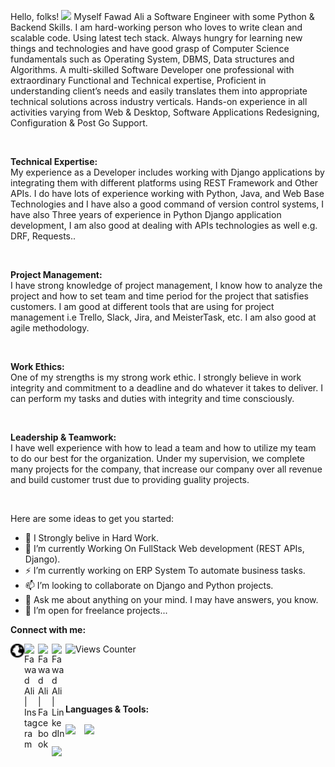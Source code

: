 Hello, folks! <img src="https://raw.githubusercontent.com/MartinHeinz/MartinHeinz/master/wave.gif" width="30px">
Myself Fawad Ali a Software Engineer with some Python & Backend Skills. I am hard-working person who loves to write clean and scalable code. Using latest tech stack. Always hungry for learning new things and technologies and have good grasp of Computer Science fundamentals such as Operating System, DBMS, Data structures and Algorithms.
A multi-skilled Software Developer one professional with extraordinary Functional and Technical expertise, Proficient in understanding client’s needs and easily translates them into appropriate technical solutions across industry verticals. Hands-on experience in all activities varying from
Web & Desktop, Software Applications Redesigning, Configuration & Post Go Support.

<br/>

**Technical Expertise:**
<br/>
My experience as a Developer includes working with Django applications by integrating them with different platforms using REST Framework and Other APIs. I do have lots of experience working with Python, Java, and Web Base Technologies and I have also a good command of version control systems, I have also Three years of experience in Python Django application development, I am also good at dealing with APIs technologies as well e.g. DRF, Requests..

<br/>

**Project Management:**
<br/>
I have strong knowledge of project management, I know how to analyze the project and how to set team and time period for the project that satisfies customers. I am good at different tools that are using for project management i.e Trello, Slack, Jira, and MeisterTask, etc. I am also good at agile methodology.

<br/>

**Work Ethics:**
<br/>
One of my strengths is my strong work ethic. I strongly believe in work integrity and commitment to a deadline and do whatever it takes to deliver. I can perform my tasks and duties with integrity and time consciously.

<br/>

**Leadership & Teamwork:**
<br/>
I have well experience with how to lead a team and how to utilize my team to do our best for the organization. Under my supervision, we complete many projects for the company, that increase our company over all revenue and build customer trust due to providing guality projects.

<br/>

Here are some ideas to get you started:

- 🔭 I Strongly belive in Hard Work.
- 🌱 I’m currently Working On FullStack Web development (REST APIs, Django).
- ⚡ I’m currently working on ERP System To automate business tasks.
- 📫 I’m looking to collaborate on Django and Python projects.
- 💬 Ask me about anything on your mind. I may have answers, you know.
- 👯 I’m open for freelance projects...


**Connect with me:**

[<img align="left"  width="22px" src="https://raw.githubusercontent.com/iconic/open-iconic/master/svg/globe.svg" />][website]
[<img align="left" alt="Fawad Ali | Instagram" width="22px" src="https://cdn.jsdelivr.net/npm/simple-icons@v3/icons/instagram.svg" />][instagram]
[<img align="left" alt="Fawad Ali | Facebook" width="22px" src="https://cdn.jsdelivr.net/npm/simple-icons@v3/icons/facebook.svg" />][facebook]
[<img align="left" alt="Fawad Ali | LinkedIn" width="22px" src="https://cdn.jsdelivr.net/npm/simple-icons@v3/icons/linkedin.svg" />][linkedin]
<img src="https://komarev.com/ghpvc/?username=fawadss1&style=flat-square&color=blue" alt="Views Counter"/>

[website]: https://fawadss1.github.io/resume
[instagram]: https://www.instagram.com/fawadss1/
[facebook]: https://www.fb.com/fawad.khan546/
[linkedin]: https://www.linkedin.com/in/fawadss1/
<br/>
<br/>
<br/>

**Languages & Tools:**

<img align="center" src="https://github-readme-stats.vercel.app/api?username=fawadss1&layout=compact&show_icons=true&theme=vision-friendly-dark" width="420"/>&emsp;<img align="center" src="https://github-readme-stats.vercel.app/api/top-langs/?username=fawadss1&layout=compact&theme=vision-friendly-dark" width="410" />
<br>
<br>
<img align="center" src="http://github-readme-streak-stats.herokuapp.com?user=fawadss1&theme=dark&layout=compact&theme=vision-friendly-dark" width="850" />

